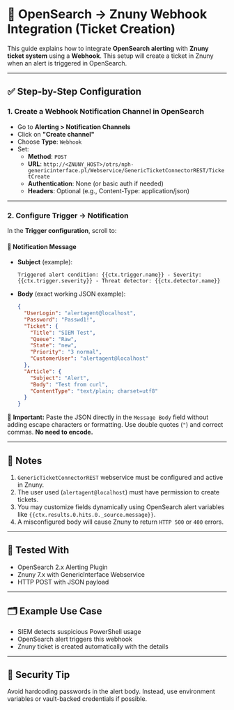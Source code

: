 
# 🎯 OpenSearch → Znuny Webhook Integration (Ticket Creation)

This guide explains how to integrate **OpenSearch alerting** with **Znuny ticket system** using a **Webhook**. This setup will create a ticket in Znuny when an alert is triggered in OpenSearch.

---

## ✅ Step-by-Step Configuration

### 1. Create a Webhook Notification Channel in OpenSearch

- Go to **Alerting > Notification Channels**
- Click on **"Create channel"**
- Choose **Type**: `Webhook`
- Set:
  - **Method**: `POST`
  - **URL**: `http://<ZNUNY_HOST>/otrs/nph-genericinterface.pl/Webservice/GenericTicketConnectorREST/TicketCreate`
  - **Authentication**: None (or basic auth if needed)
  - **Headers**: Optional (e.g., Content-Type: application/json)

---

### 2. Configure Trigger → Notification

In the **Trigger configuration**, scroll to:

#### 🔹 Notification Message

- **Subject** (example):
  ```
  Triggered alert condition: {{ctx.trigger.name}} - Severity: {{ctx.trigger.severity}} - Threat detector: {{ctx.detector.name}}
  ```

- **Body** (exact working JSON example):

  ````json
  {
    "UserLogin": "alertagent@localhost",
    "Password": "Passwd1!",
    "Ticket": {
      "Title": "SIEM Test",
      "Queue": "Raw",
      "State": "new",
      "Priority": "3 normal",
      "CustomerUser": "alertagent@localhost"
    },
    "Article": {
      "Subject": "Alert",
      "Body": "Test from curl",
      "ContentType": "text/plain; charset=utf8"
    }
  }
  ````

📌 **Important:** Paste the JSON directly in the `Message Body` field without adding escape characters or formatting. Use double quotes (`"`) and correct commas. **No need to encode.**

---

## 🧠 Notes

1. `GenericTicketConnectorREST` webservice must be configured and active in Znuny.
2. The user used (`alertagent@localhost`) must have permission to create tickets.
3. You may customize fields dynamically using OpenSearch alert variables like `{{ctx.results.0.hits.0._source.message}}`.
4. A misconfigured body will cause Znuny to return `HTTP 500` or `400` errors.

---

## 🧪 Tested With

- OpenSearch 2.x Alerting Plugin
- Znuny 7.x with GenericInterface Webservice
- HTTP POST with JSON payload

---

## 🗂 Example Use Case

- SIEM detects suspicious PowerShell usage
- OpenSearch alert triggers this webhook
- Znuny ticket is created automatically with the details

---

## 🔐 Security Tip

Avoid hardcoding passwords in the alert body. Instead, use environment variables or vault-backed credentials if possible.
